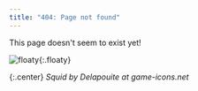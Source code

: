 ```yaml
---
title: "404: Page not found"
---
```


This page doesn't seem to exist yet!

![floaty](/assets/giant-squid.svg){:.floaty}

{:.center}
*Squid by Delapouite at game-icons.net*